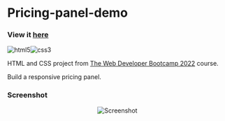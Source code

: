 # Pricing-panel-demo

### View it [here]( https://guillaumeauger85.github.io/Pricing-panel-demo/)

![html5](https://user-images.githubusercontent.com/49698792/181400578-3be5c5e8-7ac3-4965-aa8a-e6c0f25ce0f4.png)![css3](https://user-images.githubusercontent.com/49698792/181400580-a1f96557-9ba4-4ba7-83fb-680a787ed72a.png)

HTML and CSS project from [The Web Developer Bootcamp 2022](https://www.udemy.com/course/the-web-developer-bootcamp/) course.

Build a responsive pricing panel.

### Screenshot

<p align="center">
  <img src="https://user-images.githubusercontent.com/49698792/181372213-b1e1473e-19a0-4fac-9e68-0723fa8757cb.PNG" alt="Screenshot" width:"100">
</p>



